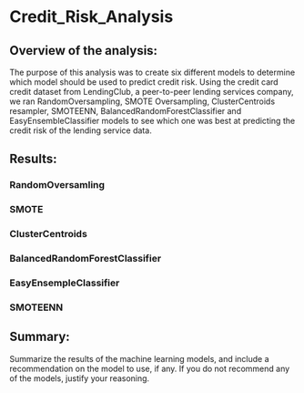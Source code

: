 # Credit_Risk_Analysis

## Overview of the analysis:
The purpose of this analysis was to create six different models to determine which model should be used to predict credit risk. Using the credit card credit dataset from LendingClub, a peer-to-peer lending services company, we ran RandomOversampling, SMOTE Oversampling, ClusterCentroids resampler, SMOTEENN, BalancedRandomForestClassifier and EasyEnsembleClassifier models to see which one was best at predicting the credit risk of the lending service data.

## Results: 

   ### RandomOversamling
    
   ### SMOTE
   
   ### ClusterCentroids
    
   ### BalancedRandomForestClassifier
    
   ### EasyEnsempleClassifier
    
   ### SMOTEENN
    

## Summary:
Summarize the results of the machine learning models, and include a recommendation on the model to use, if any. If you do not recommend any of the models, justify your reasoning.

